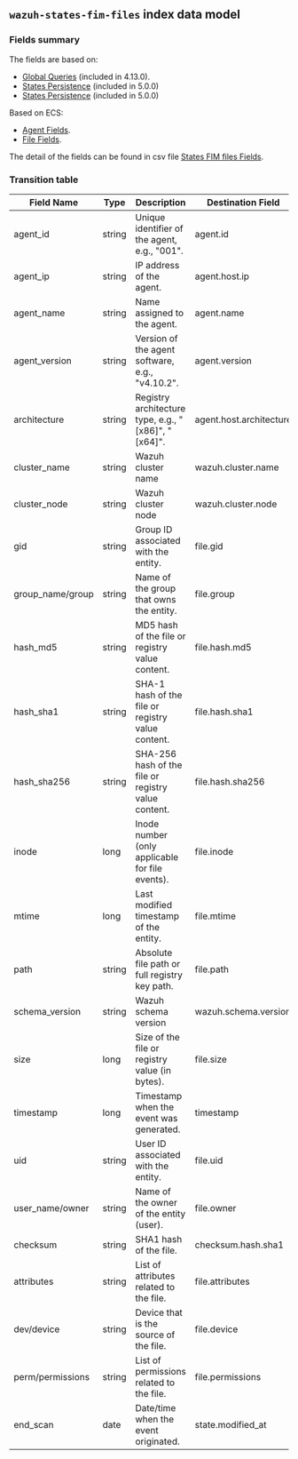 ## `wazuh-states-fim-files` index data model

### Fields summary

The fields are based on:
- [Global Queries](https://github.com/wazuh/wazuh/issues/27898) (included in 4.13.0).
- [States Persistence](https://github.com/wazuh/wazuh/issues/29840#issuecomment-2914305496) (included in 5.0.0)
- [States Persistence](https://github.com/wazuh/wazuh/issues/29533) (included in 5.0.0)

Based on ECS:

- [Agent Fields](https://www.elastic.co/guide/en/ecs/current/ecs-agent.html).
- [File Fields](https://www.elastic.co/guide/en/ecs/current/ecs-file.html).

The detail of the fields can be found in csv file [States FIM files Fields](fields.csv).

### Transition table

| Field Name       | Type   | Description                                                               | Destination Field       | Custom |
|------------------|--------|---------------------------------------------------------------------------|-------------------------|--------|
| agent_id         | string | Unique identifier of the agent, e.g., "001".                              | agent.id                |        |
| agent_ip         | string | IP address of the agent.                                                  | agent.host.ip           | TRUE   |
| agent_name       | string | Name assigned to the agent.                                               | agent.name              |        |
| agent_version    | string | Version of the agent software, e.g., "v4.10.2".                           | agent.version           |        |
| architecture     | string | Registry architecture type, e.g., "[x86]", "[x64]".                       | agent.host.architecture | TRUE   |
| cluster_name     | string | Wazuh cluster name                                                        | wazuh.cluster.name      | TRUE   |
| cluster_node     | string | Wazuh cluster node                                                        | wazuh.cluster.node      | TRUE   |
| gid              | string | Group ID associated with the entity.                                      | file.gid                |        |
| group_name/group | string | Name of the group that owns the entity.                                   | file.group              |        |
| hash_md5         | string | MD5 hash of the file or registry value content.                           | file.hash.md5           |        |
| hash_sha1        | string | SHA-1 hash of the file or registry value content.                         | file.hash.sha1          |        |
| hash_sha256      | string | SHA-256 hash of the file or registry value content.                       | file.hash.sha256        |        |
| inode            | long   | Inode number (only applicable for file events).                           | file.inode              |        |
| mtime            | long   | Last modified timestamp of the entity.                                    | file.mtime              |        |
| path             | string | Absolute file path or full registry key path.                             | file.path               |        |
| schema_version   | string | Wazuh schema version                                                      | wazuh.schema.version    | TRUE   |
| size             | long   | Size of the file or registry value (in bytes).                            | file.size               |        |
| timestamp        | long   | Timestamp when the event was generated.                                   | timestamp               |        |
| uid              | string | User ID associated with the entity.                                       | file.uid                |        |
| user_name/owner  | string | Name of the owner of the entity (user).                                   | file.owner              |        |
| checksum         | string | SHA1 hash of the file.                                                    | checksum.hash.sha1      | TRUE   |
| attributes       | string | List of attributes related to the file.                                   | file.attributes         |        |
| dev/device       | string | Device that is the source of the file.                                    | file.device             |        |
| perm/permissions | string | List of permissions related to the file.                                  | file.permissions        | TRUE   |
| end_scan         | date   | Date/time when the event originated.                                      | state.modified_at       | TRUE   |
 
